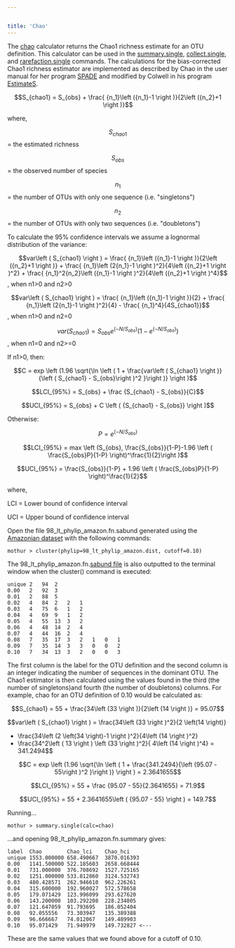 ```yaml
---


title: 'Chao'
---
```

The [chao](chao) calculator returns the Chao1 richness
estimate for an OTU definition. This calculator can be used in the
[summary.single](summary.single),
[collect.single](collect.single), and
[rarefaction.single](rarefaction.single) commands. The
calculations for the bias-corrected Chao1 richness estimator are
implemented as described by Chao in the user manual for her program
[SPADE](http://chao.stat.nthu.edu.tw/SPADE_UserGuide.pdf) and modified
by Colwell in his program
[EstimateS](http://viceroy.eeb.uconn.edu/estimates).

$$S_{chao1} = S_{obs} + \frac{ {n_1}\left ({n_1}-1 \right )}{2\left ({n_2}+1 \right )}$$

where,

$$S_{chao1}$$ = the estimated richness

$$S_{obs}$$ = the observed number of species

$$n_{1}$$ = the number of OTUs with only one sequence (i.e.
\"singletons\")

$$n_{2}$$ = the number of OTUs with only two sequences (i.e.
\"doubletons\")

To calculate the 95% confidence intervals we assume a lognormal
distribution of the variance:

$$var\left ( S_{chao1} \right ) = \frac{ {n_1}\left ({n_1}-1 \right )}{2\left ({n_2}+1 \right )} + \frac{ {n_1}\left (2{n_1}-1 \right )^2}{4\left ({n_2}+1 \right )^2} + \frac{ {n_1}^2{n_2}\left ({n_1}-1 \right )^2}{4\left ({n_2}+1 \right )^4}$$,
when n1\>0 and n2\>0

$$var\left ( S_{chao1} \right ) = \frac{ {n_1}\left ({n_1}-1 \right )}{2} + \frac{ {n_1}\left (2{n_1}-1 \right )^2}{4} - \frac{ {n_1}^4}{4S_{chao1}}$$,
when n1\>0 and n2=0

$$var\left ( S_{chao1} \right ) = S_{obs}  e^{\left (-N / S_{obs} \right )}\left (1- e^{\left (-N / S_{obs} \right )}\right )$$,
when n1=0 and n2\>=0

If n1\>0, then:

$$C = exp \left (1.96 \sqrt{\ln \left ( 1 + \frac{var\left ( S_{chao1} \right )}{\left ( S_{chao1} - S_{obs}\right )^2 }\right )} \right )$$

$$LCI_{95%} = S_{obs} + \frac {S_{chao1} - S_{obs}}{C}$$

$$UCI_{95%} = S_{obs} + C \left ( {S_{chao1} - S_{obs}}  \right )$$

Otherwise:

$$P = e^{\left (-N/S_{obs}\right)}$$

$$LCI_{95%} = max \left (S_{obs}, \frac{S_{obs}}{1-P}-1.96 \left ( \frac{S_{obs}P}{1-P} \right)^\frac{1}{2}\right )$$

$$UCI_{95%} = \frac{S_{obs}}{1-P} + 1.96 \left ( \frac{S_{obs}P}{1-P} \right)^\frac{1}{2}$$

where,

LCI = Lower bound of confidence interval

UCI = Upper bound of confidence interval

Open the file 98\_lt\_phylip\_amazon.fn.sabund generated using the [
Amazonian dataset](Media:AmazonData.zip) with the following
commands:

    mothur > cluster(phylip=98_lt_phylip_amazon.dist, cutoff=0.10)

The 98\_lt\_phylip\_amazon.fn.[sabund file](sabund_file) is
also outputted to the terminal window when the cluster() command is
executed:

    unique 2   94  2   
    0.00   2   92  3   
    0.01   2   88  5   
    0.02   4   84  2   2   1   
    0.03   4   75  6   1   2   
    0.04   4   69  9   1   2   
    0.05   4   55  13  3   2   
    0.06   4   48  14  2   4   
    0.07   4   44  16  2   4   
    0.08   7   35  17  3   2   1   0   1   
    0.09   7   35  14  3   3   0   0   2   
    0.10   7   34  13  3   2   0   0   3   

The first column is the label for the OTU definition and the second
column is an integer indicating the number of sequences in the dominant
OTU. The Chao1 estimator is then calculated using the values found in
the third (the number of singletons)and fourth (the number of
doubletons) columns. For example, chao for an OTU definition of 0.10
would be calculated as:

$$S_{chao1} = 55 + \frac{34\left (33 \right )}{2\left (14 \right )} = 95.07$$

$$var\left ( S_{chao1} \right ) = \frac{34\left (33 \right )^2}{2 \left(14 \right)}
+ \frac{34\left (2 \left(34 \right)-1 \right )^2}{4\left (14 \right )^2}
+ \frac{34^2\left ( 13 \right ) \left (33 \right )^2}{ 4\left (14 \right )^4} = 341.2494$$

$$C = exp \left (1.96 \sqrt{\ln \left ( 1 + \frac{341.2494}{\left (95.07 - 55\right )^2 }\right )} \right ) = 2.3641655$$

$$LCI_{95%} = 55 + \frac {95.07 - 55}{2.3641655} = 71.9$$

$$UCI_{95%} = 55 + 2.3641655\left ( {95.07 - 55}  \right ) = 149.7$$

Running\...

    mothur > summary.single(calc=chao)

\...and opening 98\_lt\_phylip\_amazon.fn.summary gives:

    label  Chao        Chao_lci    Chao_hci
    unique 1553.000000 658.490667  3870.016393
    0.00   1141.500000 522.185603  2658.668444
    0.01   731.000000  376.708692  1527.725165
    0.02   1251.000000 533.812860  3124.532743
    0.03   480.428571  262.946610  962.226261
    0.04   315.600000  192.960027  572.578658
    0.05   179.071429  123.996099  293.627620
    0.06   143.200000  103.292208  228.234805
    0.07   121.647059  91.793695   186.052404
    0.08   92.055556   73.303947   135.389388
    0.09   96.666667   74.012067   149.489903
    0.10   95.071429   71.949979   149.732827 <---

These are the same values that we found above for a cutoff of 0.10.
